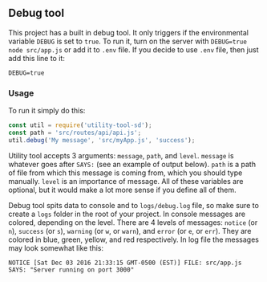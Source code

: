 ## Debug tool
This project has a built in debug tool. It only triggers if the environmental variable `DEBUG` is set to `true`. To run it, turn on the server with `DEBUG=true node src/app.js` or add it to `.env` file. If you decide to use `.env` file, then just add this line to it:

`DEBUG=true`

### Usage
To run it simply do this:
```javascript
const util = require('utility-tool-sd');
const path = 'src/routes/api/api.js';
util.debug('My message', 'src/myApp.js', 'success');
```

Utility tool accepts 3 arguments: `message`, `path`, and `level`. `message` is whatever goes after `SAYS:` (see an example of output below). `path` is a path of file from which this message is coming from, which you should type manually. `level` is an importance of message. All of these variables are optional, but it would make a lot more sense if you define all of them.

Debug tool spits data to console and to `logs/debug.log` file, so make sure to create a `logs` folder in the root of your project. In console messages are colored, depending on the level. There are 4 levels of messages: `notice` (or `n`), `success` (or `s`), `warning` (or `w`, or `warn`), and `error` (or `e`, or `err`). They are colored in blue, green, yellow, and red respectively. In log file the messages may look somewhat like this:

`NOTICE [Sat Dec 03 2016 21:33:15 GMT-0500 (EST)] FILE: src/app.js SAYS: "Server running on port 3000" `
